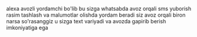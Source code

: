 alexa avozli yordamchi bo'lib bu sizga whatsabda avoz orqali sms yuborish rasim tashlash va malumotlar olishda yordam beradi siz avoz orqali biron narsa so'rasanggiz u sizga text variyadi  va avozda gapirib berish imkoniyatiga ega 
